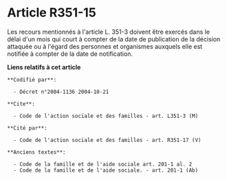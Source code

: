 # Article R351-15

Les recours mentionnés à l'article L. 351-3 doivent être exercés dans le délai d'un mois qui court à compter de la date de
publication de la décision attaquée ou à l'égard des personnes et organismes auxquels elle est notifiée à compter de la date
de notification.

**Liens relatifs à cet article**

	**Codifié par**:

	  - Décret n°2004-1136 2004-10-21

	**Cite**:

	  - Code de l'action sociale et des familles - art. L351-3 (M)

	**Cité par**:

	  - Code de l'action sociale et des familles - art. R351-17 (V)

	**Anciens textes**:

	  - Code de la famille et de l'aide sociale art. 201-1 al. 2
	  - Code de la famille et de l'aide sociale. - art. 201-1 (Ab)
